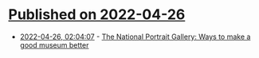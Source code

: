 # [Published on 2022-04-26](index.md)

* [2022-04-26, 02:04:07](https://news.ycombinator.com/item?id=31163192) - [The National Portrait Gallery: Ways to make a good museum better](https://www.nationalreview.com/2022/04/the-national-portrait-gallery-ways-to-make-a-good-museum-better/)
